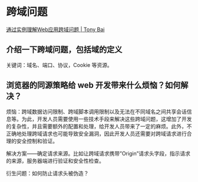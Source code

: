 # 跨域问题

[通过实例理解Web应用跨域问题 | Tony Bai](https://tonybai.com/2023/11/19/understand-go-web-cross-origin-problem-by-example/)

## 介绍一下跨域问题，包括域的定义

关键词：域名、端口、协议，Cookie 等资源。

## 浏览器的同源策略给 web 开发带来什么烦恼？如何解决？

烦恼：跨域数据访问限制、跨域脚本调用限制以及无法在不同域名之间共享会话信息等。为此，开发人员需要使用一些技术手段来解决这些跨域问题，这增加了开发的复杂性，并且需要额外的配置和处理，给开发人员带来了一定的麻烦。此外，不正确地处理跨域请求也可能导致安全漏洞，因此开发人员还需要对跨域请求进行合理的安全控制和验证。

解决方案——确定请求来源。比如让跨域请求携带”Origin”请求头字段，指示请求的来源，服务器端进行验证和安全性检查。

衍生问题：如何防止请求头被伪造？
